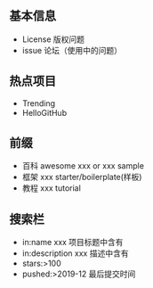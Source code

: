 ## 基本信息
- License 版权问题
- issue 论坛（使用中的问题）

## 热点项目
- Trending
- HelloGitHub

## 前缀

- 百科 awesome xxx or xxx sample
- 框架 xxx starter/boilerplate(样板)
- 教程 xxx tutorial

## 搜索栏
- in:name xxx 项目标题中含有
- in:description xxx 描述中含有
- stars:>100
- pushed:>2019-12 最后提交时间
